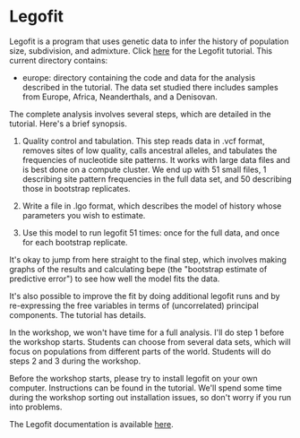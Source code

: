 # Legofit

Legofit is a program that uses genetic data to infer the history of
population size, subdivision, and admixture. Click
[here](https://alanrogers.github.io/agar22) for the Legofit tutorial.
This current directory contains:

* europe: directory containing the code and data for the analysis
  described in the tutorial. The data set studied there includes
  samples from Europe, Africa, Neanderthals, and a Denisovan.

The complete analysis involves several steps, which are detailed in
the tutorial. Here's a brief synopsis.

1. Quality control and tabulation. This step reads data in .vcf
   format, removes sites of low quality, calls ancestral alleles, and
   tabulates the frequencies of nucleotide site patterns. It works
   with large data files and is best done on a compute cluster. We end
   up with 51 small files, 1 describing site pattern frequencies in
   the full data set, and 50 describing those in bootstrap replicates.

2. Write a file in .lgo format, which describes the model of history
   whose parameters you wish to estimate.

3. Use this model to run legofit 51 times: once for the full data, and
   once for each bootstrap replicate.

It's okay to jump from here straight to the final step, which
involves making graphs of the results and calculating bepe (the
"bootstrap estimate of predictive error") to see how well the model
fits the data. 

It's also possible to improve the fit by doing additional legofit runs
and by re-expressing the free variables in terms of (uncorrelated)
principal components. The tutorial has details.

In the workshop, we won't have time for a full analysis. I'll do step
1 before the workshop starts. Students can choose from several data
sets, which will focus on populations from different parts of the
world. Students will do steps 2 and 3 during the workshop.

Before the workshop starts, please try to install legofit on your own
computer. Instructions can be found in the tutorial. We'll spend some
time during the workshop sorting out installation issues, so don't
worry if you run into problems.

The Legofit documentation is available
[here](https://alanrogers.github.io/legofit/html/index.html). 
